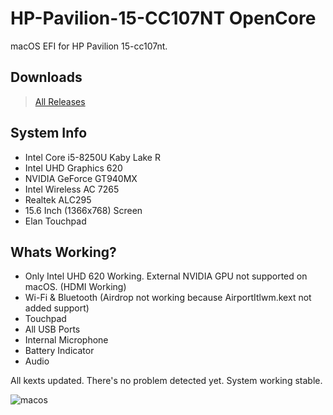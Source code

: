 # HP-Pavilion-15-CC107NT OpenCore
macOS EFI for HP Pavilion 15-cc107nt.

## Downloads
> [All Releases](https://github.com/ufukynz/HP-Pavilion-15-CC107NT/releases)

## System Info

- Intel Core i5-8250U Kaby Lake R
- Intel UHD Graphics 620
- NVIDIA GeForce GT940MX
- Intel Wireless AC 7265
- Realtek ALC295
- 15.6 Inch (1366x768) Screen
- Elan Touchpad

## Whats Working?

- Only Intel UHD 620 Working. External NVIDIA GPU not supported on macOS. (HDMI Working)
- Wi-Fi & Bluetooth (Airdrop not working because AirportItlwm.kext not added support)
- Touchpad
- All USB Ports
- Internal Microphone
- Battery Indicator
- Audio

All kexts updated. There's no problem detected yet. System working stable.


![macos](https://user-images.githubusercontent.com/28110756/137334253-d33bea58-afdf-4270-b976-8643114975ff.png)
